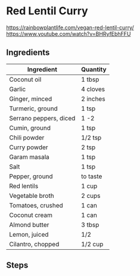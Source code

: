 # Red Lentil Curry
https://rainbowplantlife.com/vegan-red-lentil-curry/
https://www.youtube.com/watch?v=BHRyfEbhFFU

## Ingredients
| Ingredient | Quantity |
| ---------- | -------- |
| Coconut oil | 1 tbsp |
| Garlic | 4 cloves |
| Ginger, minced | 2 inches |
| Turmeric, ground | 1 tsp |
| Serrano peppers, diced | 1 -2 |
| Cumin, ground | 1 tsp |
| Chili powder | 1/2 tsp |
| Curry powder | 2 tsp |
| Garam masala | 1 tsp |
| Salt | 1 tsp |
| Pepper, ground | to taste |
| Red lentils | 1 cup |
| Vegetable broth | 2 cups |
| Tomatoes, crushed | 1 can |
| Coconut cream | 1 can |
| Almond butter | 3 tbsp |
| Lemon, juiced | 1/2 |
| Cilantro, chopped | 1/2 cup |

## Steps
